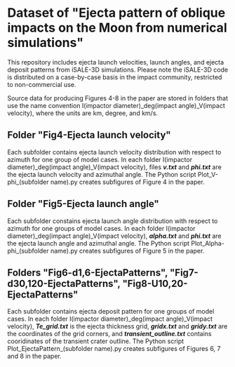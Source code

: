 # Dataset of "Ejecta pattern of oblique impacts on the Moon from numerical simulations"
This repository includes ejecta launch velocities, launch angles, and ejecta deposit patterns from iSALE-3D simulations. Please note the iSALE-3D code is distributed on a case-by-case basis in the impact community, restricted to non-commercial use. 

Source data for producing Figures 4-8 in the paper are stored in folders that use the name convention I(impactor diameter)\_deg(impact angle)\_V(impact velocity), where the units are km, degree, and km/s. 

## Folder "Fig4-Ejecta launch velocity"
Each subfolder contains ejecta launch velocity distribution with respect to azimuth for one group of model cases. In each folder I(impactor diameter)\_deg(impact angle)\_V(impact velocity), files ***v.txt*** and ***phi.txt*** are the ejecta launch velocity and azimuthal angle. The Python script Plot\_V-phi\_(subfolder name).py creates subfigures of Figure 4 in the paper.

## Folder "Fig5-Ejecta launch angle"
Each subfolder constains ejecta launch angle distribution with respect to azimuth for one groups of model cases. In each folder I(impactor diameter)\_deg(impact angle)\_V(impact velocity), ***alpha.txt*** and ***phi.txt*** are the ejecta launch angle and azimuthal angle. The Python script Plot\_Alpha-phi\_(subfolder name).py creates subfigures of Figure 5 in the paper. 

## Folders "Fig6-d1,6-EjectaPatterns", "Fig7-d30,120-EjectaPatterns", "Fig8-U10,20-EjectaPatterns"
Each subfolder contains ejecta deposit pattern for one groups of model cases. In each folder I(impactor diameter)\_deg(impact angle)\_V(impact velocity), ***Te_grid.txt*** is the ejecta thickness grid, ***gridx.txt*** and ***gridy.txt*** are the coordinates of the grid corners, and ***transient_outline.txt*** contains cooridinates of the transient crater outline. The Python script Plot_EjectaPattern_(subfolder name).py creates subfigures of Figures 6, 7 and 8 in the paper.
